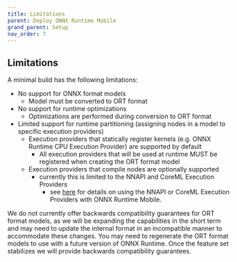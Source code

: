 ```yaml
---
title: Limitations
parent: Deploy ONNX Runtime Mobile
grand_parent: Setup
nav_order: 7
---
```


## Limitations

A minimal build has the following limitations:
  - No support for ONNX format models
    - Model must be converted to ORT format
  - No support for runtime optimizations
    - Optimizations are performed during conversion to ORT format
  - Limited support for runtime partitioning (assigning nodes in a model to specific execution providers)
    - Execution providers that statically register kernels (e.g. ONNX Runtime CPU Execution Provider) are supported by default
      - All execution providers that will be used at runtime MUST be registered when creating the ORT format model
    - Execution providers that compile nodes are optionally supported
      - currently this is limited to the NNAPI and CoreML Execution Providers
        - see [here](using-nnapi-coreml-with-ort-mobile) for details on using the NNAPI or CoreML Execution Providers with ONNX Runtime Mobile.

We do not currently offer backwards compatibility guarantees for ORT format models, as we will be expanding the capabilities in the short term and may need to update the internal format in an incompatible manner to accommodate these changes. You may need to regenerate the ORT format models to use with a future version of ONNX Runtime. Once the feature set stabilizes we will provide backwards compatibility guarantees.